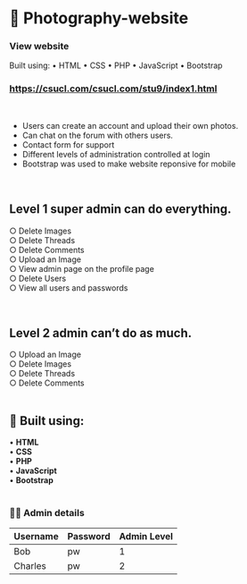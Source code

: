 # 🔴 Photography-website

### View website

Built using:
• HTML
• CSS
• PHP
• JavaScript
• Bootstrap

### https://csucl.com/csucl.com/stu9/index1.html

<br>

- Users can create an account and upload their own photos.
- Can chat on the forum with others users.
- Contact form for support
- Different levels of administration controlled at login
- Bootstrap was used to make website reponsive for mobile

<br>

##  Level 1 super admin can do everything. <br>
○ Delete Images <br>
○ Delete Threads <br>
○ Delete Comments <br>
○ Upload an Image <br>
○ View admin page on the profile page <br>
○ Delete Users <br>
○ View all users and passwords <br>

<br>

## Level 2 admin can’t do as much. <br>
○ Upload an Image <br>
○ Delete Images <br>
○ Delete Threads <br>
○ Delete Comments <br> <br>


## 📝  Built using:

• **HTML** <br>
• **CSS** <br>
• **PHP** <br>
• **JavaScript** <br>
• **Bootstrap** <br> <br>

### 👨‍💼 Admin details

| Username  | Password | Admin Level       |
| ------------- | ------------- | -------------
| Bob  |     pw  | 1
| Charles  | pw  | 2

